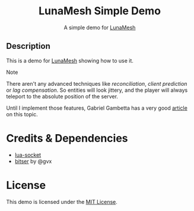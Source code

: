 <h1 align="center">LunaMesh Simple Demo</h1>
<p align="center">A simple demo for <a href="https://github.com/masakk1/lunamesh/tree/main">LunaMesh</a></p>

## Description
This is a demo for [LunaMesh](https://github.com/masakk1/lunamesh) showing how to use it.

> [!NOTE]
> There aren't any advanced techniques like *reconciliation*, *client prediction* or *lag compensation*.
> So entities will look jittery, and the player will always teleport to the absolute position of the server.
>
> Until I implement those features, Gabriel Gambetta has a very good [article](https://www.gabrielgambetta.com/client-server-game-architecture.html) on this topic.


# Credits & Dependencies
- [lua-socket](https://lunarmodules.github.io/luasocket/)
- [bitser](https://github.com/gvx/bitser) by @gvx


# License
This demo is licensed under the [MIT License](LICENSE).